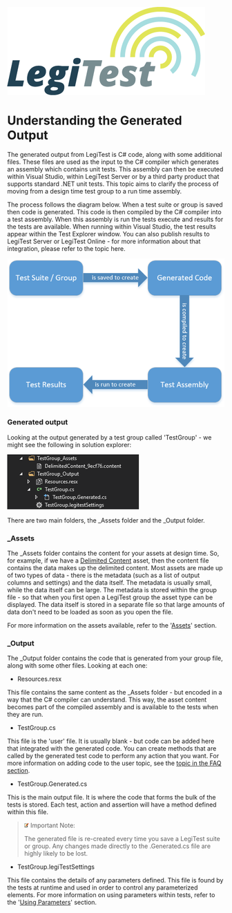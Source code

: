 ﻿![](images/_LegiTestBanner.png)

# Understanding the Generated Output



The generated output from LegiTest is C# code, along with some additional files. These files are used as the input to the C# compiler which generates an assembly which contains unit tests. This assembly can then be executed within Visual Studio, within LegiTest Server or by a third party product that supports standard .NET unit tests. This topic aims to clarify the process of moving from a design time test group to a run time assembly.



The process follows the diagram below. When a test suite or group is saved then code is generated. This code is then compiled by the C# compiler into a test assembly. When this assembly is run the tests execute and results for the tests are available. When running within Visual Studio, the test results appear within the Test Explorer window. You can also publish results to LegiTest Server or LegiTest Online - for more information about that integration, please refer to the topic here.

![](images/GenerationFlow.png)





### Generated output



Looking at the output generated by a test group called 'TestGroup' - we might see the following in solution explorer:

![](images/TestOutput.png)





There are two main folders, the _Assets folder and the _Output folder.



### _Assets



The _Assets folder contains the content for your assets at design time. So, for example, if we have a [Delimited Content](DelimitedContent.md) asset, then the content file contains the data makes up the delimited content. Most assets are made up of two types of data - there is the metadata (such as a list of output columns and settings) and the data itself. The metadata is usually small, while the data itself can be large. The metadata is stored within the group file - so that when you first open a LegiTest group the asset type can be displayed. The data itself is stored in a separate file so that large amounts of data don't need to be loaded as soon as you open the file.



For more information on the assets available, refer to the '[Assets](Assets.md)' section.



### _Output



The _Output folder contains the code that is generated from your group file, along with some other files. Looking at each one:



- Resources.resx



This file contains the same content as the _Assets folder - but encoded in a way that the C# compiler can understand. This way, the asset content becomes part of the compiled assembly and is available to the tests when they are run.



- TestGroup.cs



This file is the 'user' file. It is usually blank - but code can be added here that integrated with the generated code. You can create methods that are called by the generated test code to perform any action that you want. For more information on adding code to the user topic, see the [topic in the FAQ section](HowCanIAddCustomAssertions.md).



- TestGroup.Generated.cs



This is the main output file. It is where the code that forms the bulk of the tests is stored. Each test, action and assertion will have a method defined within this file.



> ![](images/_ImportNoteIcon.png) Important Note:
> 
> The generated file is re-created every time you save a LegiTest suite or group. Any changes made directly to the .Generated.cs file are highly likely to be lost.




- TestGroup.legiTestSettings



This file contains the details of any parameters defined. This file is found by the tests at runtime and used in order to control any parameterized elements. For more information on using parameters within tests, refer to the '[Using Parameters](UsingParameters.md)' section.